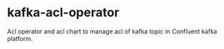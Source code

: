 # kafka-acl-operator
Acl operator and acl chart to manage acl of kafka topic in Confluent kafka platform.

